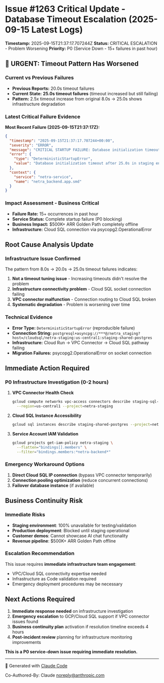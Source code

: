 # Issue #1263 Critical Update - Database Timeout Escalation (2025-09-15 Latest Logs)

**Timestamp:** 2025-09-15T21:37:17.707244Z
**Status:** CRITICAL ESCALATION - Problem Worsening
**Priority:** P0 (Service Down - 15+ failures in past hour)

## 🚨 URGENT: Timeout Pattern Has Worsened

### Current vs Previous Failures
- **Previous Reports:** 20.0s timeout failures
- **Current State:** **25.0s timeout failures** (timeout increased but still failing)
- **Pattern:** 2.5x timeout increase from original 8.0s → 25.0s shows infrastructure degradation

### Latest Critical Failure Evidence

**Most Recent Failure (2025-09-15T21:37:17Z):**
```json
{
  "timestamp": "2025-09-15T21:37:17.707244+00:00",
  "severity": "ERROR",
  "message": "CRITICAL STARTUP FAILURE: Database initialization timeout after 25.0s in staging environment",
  "error": {
    "type": "DeterministicStartupError",
    "value": "Database initialization timeout after 25.0s in staging environment. This may indicate Cloud SQL connection issues. Check POSTGRES_HOST configuration and Cloud SQL instance accessibility."
  },
  "context": {
    "service": "netra-service",
    "name": "netra_backend.app.smd"
  }
}
```

### Impact Assessment - Business Critical
- **Failure Rate:** 15+ occurrences in past hour
- **Service Status:** Complete startup failure (P0 blocking)
- **Business Impact:** $500K+ ARR Golden Path completely offline
- **Infrastructure:** Cloud SQL connection via psycopg2.OperationalError

## Root Cause Analysis Update

### Infrastructure Issue Confirmed
The pattern from 8.0s → 20.0s → 25.0s timeout failures indicates:

1. **Not a timeout tuning issue** - Increasing timeouts didn't resolve the problem
2. **Infrastructure connectivity problem** - Cloud SQL socket connection failing
3. **VPC connector malfunction** - Connection routing to Cloud SQL broken
4. **Systematic degradation** - Problem is worsening over time

### Technical Evidence
- **Error Type:** `DeterministicStartupError` (reproducible failure)
- **Connection String:** `postgresql+asyncpg://***@/netra_staging?host=/cloudsql/netra-staging:us-central1:staging-shared-postgres`
- **Infrastructure:** Cloud Run → VPC Connector → Cloud SQL pathway failing
- **Migration Failures:** psycopg2.OperationalError on socket connection

## Immediate Action Required

### P0 Infrastructure Investigation (0-2 hours)
1. **VPC Connector Health Check**
   ```bash
   gcloud compute networks vpc-access connectors describe staging-sql-connector \
     --region=us-central1 --project=netra-staging
   ```

2. **Cloud SQL Instance Accessibility**
   ```bash
   gcloud sql instances describe staging-shared-postgres --project=netra-staging
   ```

3. **Service Account IAM Validation**
   ```bash
   gcloud projects get-iam-policy netra-staging \
     --flatten="bindings[].members" \
     --filter="bindings.members:*netra-backend*"
   ```

### Emergency Workaround Options
1. **Direct Cloud SQL IP connection** (bypass VPC connector temporarily)
2. **Connection pooling optimization** (reduce concurrent connections)
3. **Failover database instance** (if available)

## Business Continuity Risk

### Immediate Risks
- **Staging environment**: 100% unavailable for testing/validation
- **Production deployment**: Blocked until staging operational
- **Customer demos**: Cannot showcase AI chat functionality
- **Revenue pipeline**: $500K+ ARR Golden Path offline

### Escalation Recommendation
This issue requires **immediate infrastructure team engagement**:
- VPC/Cloud SQL connectivity expertise needed
- Infrastructure as Code validation required
- Emergency deployment procedures may be necessary

## Next Actions Required

1. **Immediate response needed** on infrastructure investigation
2. **Emergency escalation** to GCP/Cloud SQL support if VPC connector issues found
3. **Business continuity plan** activation if resolution timeline exceeds 4 hours
4. **Post-incident review** planning for infrastructure monitoring improvements

**This is a P0 service-down issue requiring immediate resolution.**

---
🤖 Generated with [Claude Code](https://claude.ai/code)

Co-Authored-By: Claude <noreply@anthropic.com>